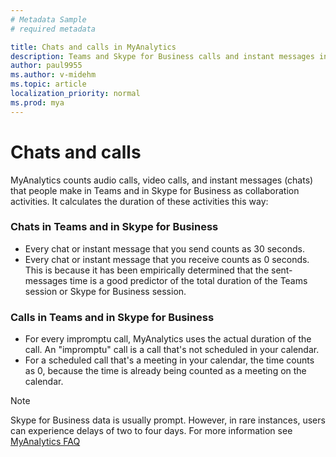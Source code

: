 ```yaml
---
# Metadata Sample
# required metadata

title: Chats and calls in MyAnalytics
description: Teams and Skype for Business calls and instant messages in MyAnalytics
author: paul9955
ms.author: v-midehm
ms.topic: article
localization_priority: normal 
ms.prod: mya
---
```


# Chats and calls

MyAnalytics counts audio calls, video calls, and instant messages (chats) that people make in Teams and in Skype for Business as collaboration activities. It calculates the duration of these activities this way:

### Chats in Teams and in Skype for Business

 * Every chat or instant message that you send counts as 30 seconds.
 * Every chat or instant message that you receive counts as 0 seconds. This is because it has been empirically determined that the sent-messages time is a good predictor of the total duration of the Teams session or Skype for Business session.

### Calls in Teams and in Skype for Business

 * For every impromptu call, MyAnalytics uses the actual duration of the call. An "impromptu" call is a call that's not scheduled in your calendar.
 * For a scheduled call that's a meeting in your calendar, the time counts as 0, because the time is already being counted as a meeting on the calendar.

  >[!Note]
  > Skype for Business data is usually prompt. However, in rare instances, users can experience delays of two to four days. For more information see [MyAnalytics FAQ](../../Overview/MyA-faq.md)